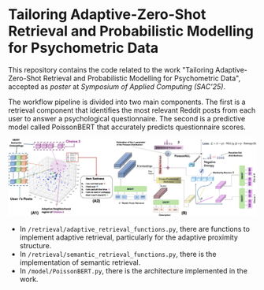 # Tailoring Adaptive-Zero-Shot Retrieval and Probabilistic Modelling for Psychometric Data

This repository contains the code related to the work "Tailoring Adaptive-Zero-Shot Retrieval and Probabilistic Modelling for Psychometric Data", accepted as *poster* at *Symposium of Applied Computing (SAC'25)*.

The workflow pipeline is divided into two main components. The first is a retrieval component that identifies the most relevant Reddit posts from each user to answer a psychological questionnaire. The second is a predictive model called PoissonBERT that accurately predicts questionnaire scores.

<img src="https://github.com/Fede-stack/PoissonBERT/blob/main/images/workflow.png" alt="" width="800">

* In `/retrieval/adaptive_retrieval_functions.py`, there are functions to implement adaptive retrieval, particularly for the adaptive proximity structure.
* In `/retrieval/semantic_retrieval_functions.py`, there is the implementation of semantic retrieval.
* In `/model/PoissonBERT.py`, there is the architecture implemented in the work.
